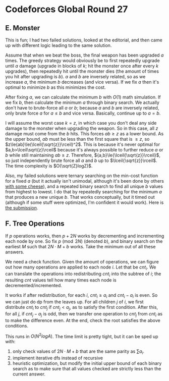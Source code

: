 # Codeforces Global Round 27

## E. Monster
This is fun; I had two failed solutions, looked at the editorial, and then came up with different logic leading to the same solution. 

Assume that when we beat the boss, the final weapon has been upgraded $a$ times. The greedy strategy would obviously be to first repeatedly upgrade until $a$ damage (upgrade in blocks of $k$; hit the monster once after every $k$ upgrades), then repeatedly hit until the monster dies (the amount of times you hit after upgrading is $b$). $a$ and $b$ are inversely related, so as we increase $a$, the minimum $b$ decreases (and vice versa). If we fix $a$ then it's optimal to minimize $b$ as this minimizes the cost.

After fixing $a$, we can calculate the minimum $b$ with $O(1)$ math simulation. If we fix $b$, then calculate the minimum $a$ through binary search. We actually don't have to brute-force all $a$ or $b$; because $a$ and $b$ are inversely related, only brute force $a$ for $a\le{b}$ and vice versa. Basically, continue up to $a=b$.

I will assume the worst case $k=z$, in which case you don't deal any side damage to the monster when upgrading the weapon. So in this case, all $z$ damage must come from the $b$ hits. This forces $ab\ge{z}$ as a lower bound. As the upper bound, $ab$ must be less than the first square that is $\ge{z}$, so $z\le{ab}\le(\lceil{\sqrt{z}}\rceil)^2$. This is because it's never optimal for $a,b>\lceil\sqrt{z}\rceil$ because it's always possible to further reduce $a$ or $b$ while still maintaining $ab\ge{z}$.  Therefore, ${a,b}\le{\lceil{\sqrt{z}}\rceil}$, so just independently brute force all $a$ and $b$ up to $\lceil{\sqrt{z}}\rceil$. The time complexity is $O(\sqrt{Z}logZ)$.

Also, my failed solutions were ternary searching on the min-cost function for a fixed $a$ (but it actually isn't unimodal, although it's been done by others [with some cheese](https://codeforces.com/blog/entry/135892)), and a repeated binary search to find all unique $b$ values from highest to lowest. I do that by repeatedly searching for the minimum $a$ that produces a new unique $b$. That works conceptually, but it timed out (although if some stuff were optimized, I'm confident it would work). Here is [the submission](https://codeforces.com/contest/2035/submission/295354012).

## F. Tree Operations
If $p$ operations works, then $p+2N$ works by decrementing and incrementing each node by one. So fix $p\pmod{2N}$ (denoted $b$), and binary search on the earliest $M$ such that $2N\cdot{M}+b$ works. Take the minimum out of all these answers.

We need a check function. Given the amount of operations, we can figure out how many operations are applied to each node $i$. Let that be $cnt_i$. We can translate the operations into redistributing $cnt_i$ into the subtree of $i$; the resulting $cnt$ values tell how many times each node is decremented/incremented.

It works if after redistribution, for each $i$, $cnt_i\ge{a_i}$ and $cnt_i-a_i$ is even. So we can just do dp from the leaves up. For all children $j$ of $i$, we first distribute $cnt_i$ to $cnt_j$ if $cnt_j<a_j$, as to satisfy the first condition. After this, for all $j$, if $cnt_j-a_j$ is odd, then we transfer one operation to $cnt_j$ from $cnt_i$ as to make the difference even. At the end, check the root satisfies the above conditions.

This runs in $O(N^2logA)$. The time limit is pretty tight, but it can be sped up with:
 1) only check values of $2N\cdot{M}+b$ that are the same parity as $\sum{a_i}$.
 2) implement iterative dfs instead of recursive
 3) heuristic optimization, but modify the initial upper bound of each binary search as to make sure that all values checked are strictly less than the current answer.